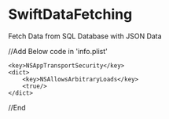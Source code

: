 # SwiftDataFetching
Fetch Data from SQL Database with JSON Data



//Add Below code in 'info.plist'

	<key>NSAppTransportSecurity</key>
	<dict>
		<key>NSAllowsArbitraryLoads</key>
		<true/>
	</dict>
  
  //End
